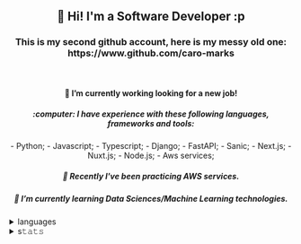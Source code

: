 <!-- - 👋 Hi, I’m @marcos-ab-nolasco
- 👀 I’m interested in ...
- 🌱 I’m currently learning ...
- 💞️ I’m looking to collaborate on ...
- 📫 How to reach me ...
- 😄 Pronouns: ...
- ⚡ Fun fact: ... -->

<div align="center">
<!--   <a target="_blank" href="https://caro-marks.github.io/portfolio/">
      <img src="./hello-world.gif" width="290" height="290" frameBorder="0" class="giphy-embed" allowFullScreen></img>
  </a> -->
  <h2> 👋 Hi! I'm a Software Developer :p </h2>
  <h3>This is my second github account, here is my messy old one: https://www.github.com/caro-marks </h3>
  <br/>
  <h4> 🔭 I’m currently working looking for a new job! </h4>
  <h5> :computer: I have experience with these following languages, frameworks and tools: </h5>
    -  Python;
    -  Javascript;
    -  Typescript;
    -  Django;
    -  FastAPI;
    -  Sanic;
    -  Next.js;
    -  Nuxt.js;
    -  Node.js;
    -  Aws services;
  <h5> 🌱 Recently I've been practicing AWS services. </h5>
  <h5> 🌱 I’m currently learning Data Sciences/Machine Learning technologies. </h5>
</div>

<details>
  <summary>languages</summary>
  </br>
  <img src="https://github-readme-stats.vercel.app/api/top-langs/?username=marcos-ab-nolasco&layout=compact&langs_count=16&include_all_commits=true&count_private=true&hide=roff,handlebars,tex,hack,jupyter%20notebook&theme=radical&hide_border=true&line_height=10"/>
</details>


  
<details>
  <summary>s𝚝𝚊𝚝𝚜</summary>
   </br>
  <img alt="4lysson-a Github Stats" src="https://github-readme-stats.arretdaniel.vercel.app/api?username=marcos-ab-nolasco&show_icons=true&hide_border=true&theme=radical&count_private=true&line_height=30&include_all_commits=true" />
</details>

<!--  
<details>
  <summary>:time: Wakatime</summary>
   </br>
  [![willianrod's wakatime stats](https://github-readme-stats.vercel.app/api/wakatime?username=4lysson_a)](https://github.com/anuraghazra/github-readme-stats)
</details>

-->
    
<!--
**caro-marks/caro-marks** is a ✨ _special_ ✨ repository because its `README.md` (this file) appears on your GitHub profile.

Here are some ideas to get you started:

- 🔭 I’m currently working on ...
- 🌱 I’m currently learning ...
- 👯 I’m looking to collaborate on ...
- 🤔 I’m looking for help with ...
- 💬 Ask me about ...
- 📫 How to reach me: ...
- 😄 Pronouns: ...
- ⚡ Fun fact: ...
-->

<!---
marcos-ab-nolasco/marcos-ab-nolasco is a ✨ special ✨ repository because its `README.md` (this file) appears on your GitHub profile.
You can click the Preview link to take a look at your changes.
--->
